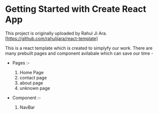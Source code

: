 # Getting Started with Create React App

This project is originally uploaded by Rahul Ji Ara.  [https://github.com/rahuljiara/react-template]

This is a react template which is created to simplyfy our work. There are many prebuilt pages and component avilabale which can save our time -

* Pages :-
    1. Home Page
    2. contact page
    3. about page 
    4. unknown page

* Component :- 
    1. NavBar
